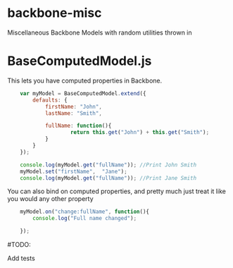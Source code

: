 backbone-misc
=============

Miscellaneous Backbone Models with random utilities thrown in

# BaseComputedModel.js

This lets you have computed properties in Backbone.

```javascript
	var myModel = BaseComputedModel.extend({
		defaults: {
			firstName: "John",
			lastName: "Smith",

			fullName: function(){
					return this.get("John") + this.get("Smith");
			}
		}
	});

	console.log(myModel.get("fullName")); //Print John Smith
	myModel.set("firstName",  "Jane");
	console.log(myModel.get("fullName")); //Print Jane Smith
```

You can also bind on computed properties, and pretty much just treat it like you would any other property
```javascript
	myModel.on("change:fullName", function(){
		console.log("Full name changed");

	});
```

#TODO:

Add tests